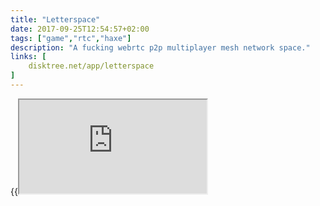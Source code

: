 ```yaml
---
title: "Letterspace"
date: 2017-09-25T12:54:57+02:00
tags: ["game","rtc","haxe"]
description: "A fucking webrtc p2p multiplayer mesh network space."
links: [
	disktree.net/app/letterspace
]
---
```

{{<iframe src="https://disktree.net/app/letterspace">}}  

